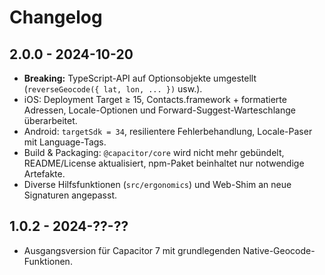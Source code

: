 # Changelog

## 2.0.0 - 2024-10-20

- **Breaking:** TypeScript-API auf Optionsobjekte umgestellt (`reverseGeocode({ lat, lon, ... })` usw.).
- iOS: Deployment Target ≥ 15, Contacts.framework + formatierte Adressen, Locale-Optionen und Forward-Suggest-Warteschlange überarbeitet.
- Android: `targetSdk = 34`, resilientere Fehlerbehandlung, Locale-Paser mit Language-Tags.
- Build & Packaging: `@capacitor/core` wird nicht mehr gebündelt, README/License aktualisiert, npm-Paket beinhaltet nur notwendige Artefakte.
- Diverse Hilfsfunktionen (`src/ergonomics`) und Web-Shim an neue Signaturen angepasst.

## 1.0.2 - 2024-??-??

- Ausgangsversion für Capacitor 7 mit grundlegenden Native-Geocode-Funktionen.

